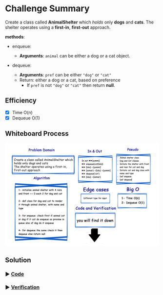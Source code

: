 # Challenge Summary
<!-- Description of the challenge -->
Create a class called **AnimalShelter** which *holds* only **dogs** and **cats**.
The shelter operates using a **first-in**, **first-out** approach.

**methods**:

- enqueue:
  - **Arguments**: `animal` can be either a dog or a cat object.

- dequeue:
  - **Arguments**: `pref` can be either `"dog"` or `"cat"`
  - Return: either a dog or a cat, based on preference
    - If `pref` is not `"dog"` or `"cat"` then return **null**.

## Efficiency

- [x] Time O(n)
- [x] Dequeue O(1)

## Whiteboard Process
<!-- Embedded whiteboard image -->
![whiteboard](./assets/codeCha12.jpg)

## Solution
<!-- Show how to run your code, and examples of it in action -->
### ▶ [Code](./stack_queue_animal_shelter/fifo_animal_shelter.py)

### ▶ [Verification](./tests/test_stack_queue_animal_shelter.py)
